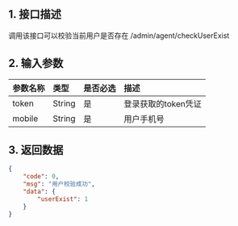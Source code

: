 ## 1. 接口描述

调用该接口可以校验当前用户是否存在 /admin/agent/checkUserExist

## 2. 输入参数

| 参数名称 | 类型 | 是否必选 | 描述 |
| :--- | :--- | :--- | :--- |
| token | String | 是 | 登录获取的token凭证 |
| mobile | String | 是 | 用户手机号 |

## 3. 返回数据

```json
{
    "code": 0,
    "msg": "用户校验成功",
    "data": {
        "userExist": 1
    }
}
```



